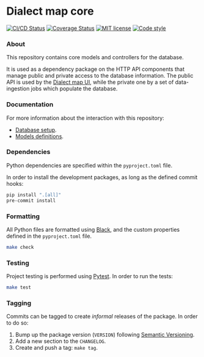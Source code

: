 # Dialect map core

[![CI/CD Status][ci-status-badge]][ci-status-link]
[![Coverage Status][cov-status-badge]][cov-status-link]
[![MIT license][mit-license-badge]][mit-license-link]
[![Code style][code-style-badge]][code-style-link]


### About
This repository contains core models and controllers for the database.

It is used as a dependency package on the HTTP API components that manage
public and private access to the database information. The public API is used by the
[Dialect map UI][dialect-map-ui], while the private one by a set of data-ingestion jobs
which populate the database.


### Documentation
For more information about the interaction with this repository:
- [Database setup][docs-database].
- [Models definitions][docs-models].


### Dependencies
Python dependencies are specified within the `pyproject.toml` file.

In order to install the development packages, as long as the defined commit hooks:
```sh
pip install ".[all]"
pre-commit install
```


### Formatting
All Python files are formatted using [Black][web-black], and the custom properties defined
in the `pyproject.toml` file.
```sh
make check
```


### Testing
Project testing is performed using [Pytest][web-pytest]. In order to run the tests:
```sh
make test
```


### Tagging
Commits can be tagged to create _informal_ releases of the package. In order to do so:

1. Bump up the package version (`VERSION`) following [Semantic Versioning][web-semantic].
2. Add a new section to the `CHANGELOG`.
3. Create and push a tag: `make tag`.


[ci-status-badge]: https://github.com/dialect-map/dialect-map-core/actions/workflows/ci.yml/badge.svg?branch=main
[ci-status-link]: https://github.com/dialect-map/dialect-map-core/actions/workflows/ci.yml?query=branch%3Amain
[code-style-badge]: https://img.shields.io/badge/code%20style-black-000000.svg
[code-style-link]: https://github.com/psf/black
[cov-status-badge]: https://codecov.io/gh/dialect-map/dialect-map-core/branch/main/graph/badge.svg
[cov-status-link]: https://codecov.io/gh/dialect-map/dialect-map-core
[mit-license-badge]: https://img.shields.io/badge/License-MIT-blue.svg
[mit-license-link]: https://github.com/dialect-map/dialect-map-core/blob/main/LICENSE

[dialect-map-ui]: https://github.com/dialect-map/dialect-map-ui
[docs-database]: docs/database.md
[docs-models]: docs/models.md
[web-black]: https://black.readthedocs.io/en/stable/
[web-pytest]: https://docs.pytest.org/en/latest/#
[web-semantic]: https://semver.org/
